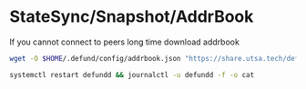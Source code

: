 # StateSync/Snapshot/AddrBook

If you cannot connect to peers long time download addrbook

```bash
wget -O $HOME/.defund/config/addrbook.json "https://share.utsa.tech/defund/addrbook.json"

systemctl restart defundd && journalctl -u defundd -f -o cat
```
